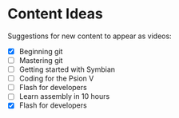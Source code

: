# Content Ideas

Suggestions for new content to appear as videos:

- [x] Beginning git
- [ ] Mastering git
- [ ] Getting started with Symbian
- [ ] Coding for the Psion V
- [ ] Flash for developers
- [ ] Learn assembly in 10 hours
- [x] Flash for developers
